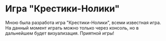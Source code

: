 # Игра "Крестики-Нолики"
Мною была разработа игра "Крестики-Нолики", всеми известная игра. На данный момент играть можно только через консоль, но в дальнейшем будет визуализация. Приятной игры!
